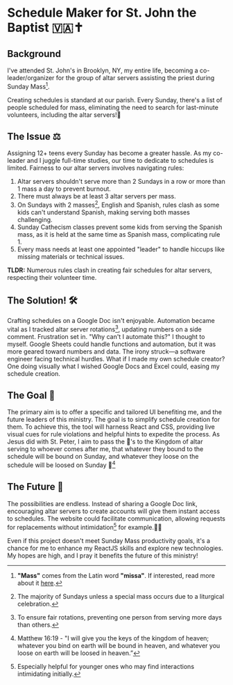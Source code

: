# Schedule Maker for St. John the Baptist 🇻🇦✝️

## Background
I've attended St. John's in Brooklyn, NY, my entire life, becoming a co-leader/organizer for the group of altar servers assisting the priest during Sunday Mass[^1].

Creating schedules is standard at our parish. Every Sunday, there's a list of people scheduled for mass, eliminating the need to search for last-minute volunteers, including the altar servers!📆

## The Issue ⚖️
Assigning 12+ teens every Sunday has become a greater hassle. As my co-leader and I juggle full-time studies, our time to dedicate to schedules is limited. Fairness to our altar servers involves navigating rules:
1. Altar servers shouldn't serve more than 2 Sundays in a row or more than 1 mass a day to prevent burnout.
2. There must always be at least 3 altar servers per mass.
3. On Sundays with 2 masses[^2], English and Spanish, rules clash as some kids can't understand Spanish, making serving both masses challenging.
4. Sunday Cathecism classes prevent some kids from serving the Spanish mass, as it is held at the same time as Spanish mass, complicating rule 1.
5. Every mass needs at least one appointed "leader" to handle hiccups like missing materials or technical issues.

**TLDR:** Numerous rules clash in creating fair schedules for altar servers, respecting their volunteer time.

## The Solution! 🛠️
Crafting schedules on a Google Doc isn't enjoyable. Automation became vital as I tracked altar server rotations[^3], updating numbers on a side comment. Frustration set in. "Why can't I automate this?" I thought to myself. Google Sheets could handle functions and automation, but it was more geared toward numbers and data. The irony struck—a software engineer facing technical hurdles. What if I made my own schedule creator? One doing visually what I wished Google Docs and Excel could, easing my schedule creation.

## The Goal 🎯
The primary aim is to offer a specific and tailored UI benefiting me, and the future leaders of this ministry. The goal is to simplify schedule creation for them. To achieve this, the tool will harness React and CSS, providing live visual cues for rule violations and helpful hints to expedite the process. As Jesus did with St. Peter, I aim to pass the 🔑's to the Kingdom of altar serving to whoever comes after me, that whatever they bound to the schedule will be bound on Sunday, and whatever they loose on the schedule will be loosed on Sunday 🤣[^4]

## The Future 🔮
The possibilities are endless. Instead of sharing a Google Doc link, encouraging altar servers to create accounts will give them instant access to schedules. The website could facilitate communication, allowing requests for replacements without intimidation[^5] for example.🤝🔄

Even if this project doesn't meet Sunday Mass productivity goals, it's a chance for me to enhance my ReactJS skills and explore new technologies. My hopes are high, and I pray it benefits the future of this ministry!

[^1]: **"Mass"** comes from the Latin word **"missa"**. If interested, read more about it [here](https://www.catholic.com/qa/why-do-we-call-it-the-mass).
[^2]: The majority of Sundays unless a special mass occurs due to a liturgical celebration.
[^3]: To ensure fair rotations, preventing one person from serving more days than others.
[^4]: Matthew 16:19 - "I will give you the keys of the kingdom of heaven; whatever you bind on earth will be bound in heaven, and whatever you loose on earth will be loosed in heaven.”
[^5]: Especially helpful for younger ones who may find interactions intimidating initially.
